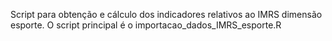 Script para obtenção e cálculo dos indicadores relativos ao IMRS dimensão esporte. O script principal é o importacao_dados_IMRS_esporte.R
